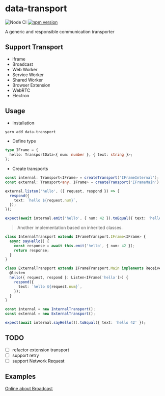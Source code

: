 # data-transport

![Node CI](https://github.com/unadlib/data-transport/workflows/Node%20CI/badge.svg)
[![npm version](https://badge.fury.io/js/data-transport.svg)](http://badge.fury.io/js/data-transport)

A generic and responsible communication transporter

## Support Transport

- iframe
- Broadcast
- Web Worker
- Service Worker
- Shared Worker
- Browser Extension
- WebRTC
- Electron

## Usage

- Installation

```sh
yarn add data-transport
```

- Define type

```ts
type IFrame = {
  hello: TransportData<{ num: number }, { text: string }>;
};
```

- Create transports

```ts
const internal: Transport<IFrame> = createTransport('IFrameInternal');
const external: Transport<any, IFrame> = createTransport('IFrameMain');

external.listen('hello', ({ request, respond }) => {
  respond({
    text: `hello ${request.num}`,
  });
});

expect(await internal.emit('hello', { num: 42 }).toEqual({ text: 'hello 42' });
```

> Another implementation based on inherited classes.

```ts
class InternalTransport extends IFrameTransport.IFrame<IFrame> {
  async sayHello() {
    const response = await this.emit('hello', { num: 42 });
    return response;
  }
}

class ExternalTransport extends IFrameTransport.Main implements Receiver<IFrame> {
  @listen
  hello({ request, respond }: Listen<IFrame['hello']>) {
    respond({
      text: `hello ${request.num}`,
    });
  }
}

const internal = new InternalTransport();
const external = new ExternalTransport();

expect(await internal.sayHello()).toEqual({ text: 'hello 42' });
```

## TODO

- [ ] refactor extension transport
- [ ] support retry
- [ ] support Network Request

## Examples

[Online about Broadcast](https://codesandbox.io/s/data-transport-example-lkg8k)

